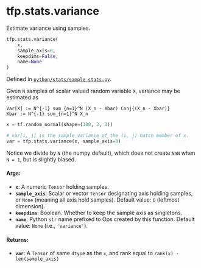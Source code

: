 <div itemscope itemtype="http://developers.google.com/ReferenceObject">
<meta itemprop="name" content="tfp.stats.variance" />
<meta itemprop="path" content="Stable" />
</div>

# tfp.stats.variance

Estimate variance using samples.

``` python
tfp.stats.variance(
    x,
    sample_axis=0,
    keepdims=False,
    name=None
)
```



Defined in [`python/stats/sample_stats.py`](https://github.com/tensorflow/probability/tree/master/tensorflow_probability/python/stats/sample_stats.py).

<!-- Placeholder for "Used in" -->

Given `N` samples of scalar valued random variable `X`, variance may
be estimated as

```none
Var[X] := N^{-1} sum_{n=1}^N (X_n - Xbar) Conj{(X_n - Xbar)}
Xbar := N^{-1} sum_{n=1}^N X_n
```

```python
x = tf.random_normal(shape=(100, 2, 3))

# var[i, j] is the sample variance of the (i, j) batch member of x.
var = tfp.stats.variance(x, sample_axis=0)
```

Notice we divide by `N` (the numpy default), which does not create `NaN`
when `N = 1`, but is slightly biased.

#### Args:

* <b>`x`</b>:  A numeric `Tensor` holding samples.
* <b>`sample_axis`</b>: Scalar or vector `Tensor` designating axis holding samples, or
  `None` (meaning all axis hold samples).
  Default value: `0` (leftmost dimension).
* <b>`keepdims`</b>:  Boolean.  Whether to keep the sample axis as singletons.
* <b>`name`</b>: Python `str` name prefixed to Ops created by this function.
      Default value: `None` (i.e., `'variance'`).


#### Returns:

* <b>`var`</b>: A `Tensor` of same `dtype` as the `x`, and rank equal to
  `rank(x) - len(sample_axis)`
